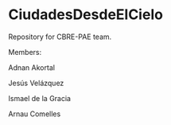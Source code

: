 # CiudadesDesdeElCielo
Repository for CBRE-PAE team.

Members:
  
  Adnan Akortal
  
  Jesús Velázquez
  
  Ismael de la Gracia
  
  Arnau Comelles

